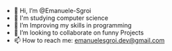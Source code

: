 - 👋 Hi, I’m @Emanuele-Sgroi
- 👀 I'm studying computer science
- 🌱 I’m Improving my skills in programming
- 💞️ I’m looking to collaborate on funny Projects
- 📫 How to reach me: emanuelesgroi.dev@gmail.com

<!---
Emanuele-Sgroi/Emanuele-Sgroi is a ✨ special ✨ repository because its `README.md` (this file) appears on your GitHub profile.
You can click the Preview link to take a look at your changes.
--->
